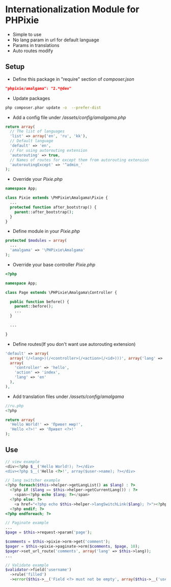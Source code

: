 Internationalization Module for PHPixie
====================
* Simple to use
* No lang param in url for default language
* Params in translations
* Auto routes modify

Setup
--------------------
* Define this package in "require" section of *composer.json*
``` json
"phpixie/amalgama": "2.*@dev"
```
* Update packages
``` bash
php composer.phar update -o  --prefer-dist
```
* Add a config file under */assets/config/amalgama.php*
``` php
return array(
  // The list of languages
  'list' => array('en', 'ru', 'kk'),
  // Default language
  'default' => 'en',
  // For using autorouting extension
  'autorouting' => true,
  // Names of routes for except them from autorouting extension
  'autoroutingExcept' => '^admin_'
);
```
* Override your *Pixie.php*
``` php
namespace App;

class Pixie extends \PHPixie\Amalgama\Pixie {
  ...
  protected function after_bootstrap() {
    parent::after_bootstrap();
  }
}
```
* Define module in your *Pixie.php*
``` php
protected $modules = array(
  ...
  'amalgama' => '\PHPixie\Amalgama'
);
```
* Override your base controller *Pixie.php*
``` php
<?php

namespace App;

class Page extends \PHPixie\Amalgama\Controller {

  public function before() {
    parent::before();
    ...
  }

  ...

}
```
* Define routes(If you don't want use autorouting extension)
``` php
'default' => array(
  array('(/<lang>)(/<controller>(/<action>(/<id>)))', array('lang' => '(en|ru)')
  array(
    'controller' => 'hello',
    'action' => 'index',
    'lang' => 'en'
  ),
),
```
* Add translation files under */assets/config/amalgama*
``` php
//ru.php
<?php

return array(
  'Hello World!' => 'Привет мир!',
  'Hello <?>!' => 'Привет <?>!'
);
```
Use
--------------------
``` php
// view example
<div><?php $__('Hello World!); ?></div>
<div><?php $__('Hello <?>!', array($user->name); ?></div>
```
``` php
// lang switcher example
<?php foreach($this->helper->getLangList() as $lang) : ?>
  <?php if ($lang == $this->helper->getCurrentLang()) : ?>
    <span><?php echo $lang; ?></span>
  <?php else: ?>
    <a href="<?php echo $this->helper->langSwitchLink($lang); ?>"><?php echo $lang; ?></a>
  <?php endif; ?>
<?php endforeach; ?>
```
``` php
// Paginate example
...
$page = $this->request->param('page');

$comments = $this->pixie->orm->get('comment');
$pager = $this->pixie->paginate->orm($comments, $page, 10);
$pager->set_url_route('comments', array('lang' => $this->lang));
...
```
``` php
// Validate example
$validator->field('username')
  ->rule('filled')
  ->error($this->__('Field <?> must not be empty', array($this->__('username'))));
```
